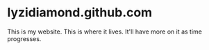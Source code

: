 lyzidiamond.github.com
======================

This is my website. This is where it lives. It'll have more on it as time progresses.

